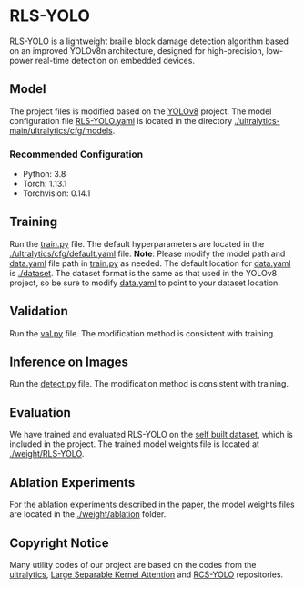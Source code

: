 # RLS-YOLO
RLS-YOLO is a lightweight braille block damage detection algorithm based on an improved YOLOv8n architecture, designed for high-precision, low-power real-time detection on embedded devices.


## Model
The project files is modified based on the [YOLOv8](https://github.com/ultralytics/ultralytics) project. The model configuration file [RLS-YOLO.yaml](https://github.com/batter-and-batter/RLS-YOLO/blob/master/ultralytics-main/ultralytics/cfg/models/RCS-YOLO/RLS-YOLO.yaml) is located in the directory [./ultralytics-main/ultralytics/cfg/models](https://github.com/batter-and-batter/RLS-YOLO/tree/master/ultralytics-main/ultralytics/cfg/models).

### Recommended Configuration
- Python: 3.8
- Torch: 1.13.1
- Torchvision: 0.14.1

## Training
Run the [train.py](https://github.com/batter-and-batter/RLS-YOLO/blob/master/ultralytics-main/train.py) file. The default hyperparameters are located in the [./ultralytics/cfg/default.yaml](https://github.com/batter-and-batter/RLS-YOLO/blob/master/ultralytics-main/ultralytics/cfg/default.yaml) file.
**Note**: Please modify the model path and [data.yaml](https://github.com/batter-and-batter/RLS-YOLO/blob/master/ultralytics-main/dataset/data.yaml) file path in [train.py](https://github.com/batter-and-batter/RLS-YOLO/blob/master/ultralytics-main/train.py) as needed. The default location for [data.yaml](https://github.com/batter-and-batter/RLS-YOLO/blob/master/ultralytics-main/dataset/data.yaml) is [./dataset](https://github.com/batter-and-batter/RLS-YOLO/tree/master/ultralytics-main/dataset). The dataset format is the same as that used in the YOLOv8 project, so be sure to modify [data.yaml](https://github.com/batter-and-batter/RLS-YOLO/blob/master/ultralytics-main/dataset/data.yaml) to point to your dataset location.

## Validation
Run the [val.py](https://github.com/batter-and-batter/RLS-YOLO/blob/master/ultralytics-main/val.py) file. The modification method is consistent with training.

## Inference on Images
Run the [detect.py](https://github.com/batter-and-batter/RLS-YOLO/blob/master/ultralytics-main/detect.py) file. The modification method is consistent with training.

## Evaluation
We have trained and evaluated RLS-YOLO on the [self built dataset](https://github.com/batter-and-batter/RLS-YOLO/tree/master/ultralytics-main/dataset), which is included in the project. The trained model weights file is located at [./weight/RLS-YOLO](https://github.com/batter-and-batter/RLS-YOLO/tree/master/ultralytics-main/weight/RLS-YOLO).

## Ablation Experiments
For the ablation experiments described in the paper, the model weights files are located in the [./weight/ablation](https://github.com/batter-and-batter/RLS-YOLO/tree/master/ultralytics-main/weight/ablation) folder.

## Copyright Notice
Many utility codes of our project are based on the codes from the [ultralytics](https://github.com/ultralytics/ultralytics), [Large Separable Kernel Attention](https://github.com/StevenLauHKHK/Large-Separable-Kernel-Attention) and [RCS-YOLO](https://github.com/mkang315/RCS-YOLO) repositories.

